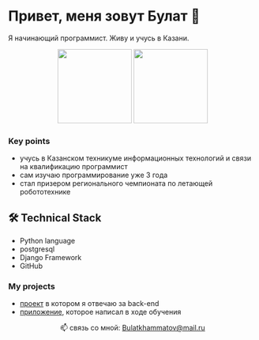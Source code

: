# Привет, меня зовут Булат 👋
Я начинающий программист. Живу и учусь в Казани.
<p align='center'>
   <a href="https://github-readme-stats.vercel.app/api?username=RedBull-energy&show_icons=true&count_private=true">
       <img height=150 src="https://github-readme-stats.vercel.app/api?username=RedBull-energy&show_icons=true&count_private=true"/></a>
   <a href="https://github.com/RedBull-energy/github-readme-stats">
       <img height=150 src="https://github-readme-stats.vercel.app/api/top-langs/?username=RedBull-energy&layout=compact"/></a>
</p>

### Key points
* учусь в Казанском техникуме информационных технологий и связи на квалификацию программист 
* сам изучаю программирование уже 3 года
* стал призером регионального чемпионата по летающей робототехнике

## 🛠 Technical Stack
* Python language
* postgresql
* Django Framework
* GitHub

### My projects
* [проект](https://github.com/RedBull-energy/projects) в котором я отвечаю за back-end
* [приложение](https://github.com/RedBull-energy/app), которое написал в ходе обучения

<p align='center'>
   📫 связь со мной: <a href='mailto:Bulatkhammatov@mail.ru'>Bulatkhammatov@mail.ru</a>
</p>

